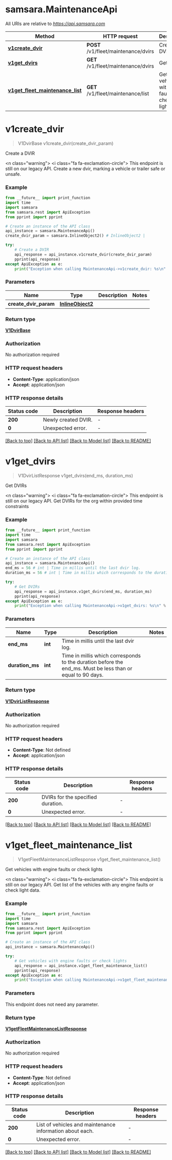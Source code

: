 # samsara.MaintenanceApi

All URIs are relative to *https://api.samsara.com*

Method | HTTP request | Description
------------- | ------------- | -------------
[**v1create_dvir**](MaintenanceApi.md#v1create_dvir) | **POST** /v1/fleet/maintenance/dvirs | Create a DVIR
[**v1get_dvirs**](MaintenanceApi.md#v1get_dvirs) | **GET** /v1/fleet/maintenance/dvirs | Get DVIRs
[**v1get_fleet_maintenance_list**](MaintenanceApi.md#v1get_fleet_maintenance_list) | **GET** /v1/fleet/maintenance/list | Get vehicles with engine faults or check lights


# **v1create_dvir**
> V1DvirBase v1create_dvir(create_dvir_param)

Create a DVIR

<n class=\"warning\"> <nh> <i class=\"fa fa-exclamation-circle\"></i> This endpoint is still on our legacy API. </nh> </n>  Create a new dvir, marking a vehicle or trailer safe or unsafe.

### Example

```python
from __future__ import print_function
import time
import samsara
from samsara.rest import ApiException
from pprint import pprint

# Create an instance of the API class
api_instance = samsara.MaintenanceApi()
create_dvir_param = samsara.InlineObject2() # InlineObject2 | 

try:
    # Create a DVIR
    api_response = api_instance.v1create_dvir(create_dvir_param)
    pprint(api_response)
except ApiException as e:
    print("Exception when calling MaintenanceApi->v1create_dvir: %s\n" % e)
```

### Parameters

Name | Type | Description  | Notes
------------- | ------------- | ------------- | -------------
 **create_dvir_param** | [**InlineObject2**](InlineObject2.md)|  | 

### Return type

[**V1DvirBase**](V1DvirBase.md)

### Authorization

No authorization required

### HTTP request headers

 - **Content-Type**: application/json
 - **Accept**: application/json

### HTTP response details
| Status code | Description | Response headers |
|-------------|-------------|------------------|
**200** | Newly created DVIR. |  -  |
**0** | Unexpected error. |  -  |

[[Back to top]](#) [[Back to API list]](../README.md#documentation-for-api-endpoints) [[Back to Model list]](../README.md#documentation-for-models) [[Back to README]](../README.md)

# **v1get_dvirs**
> V1DvirListResponse v1get_dvirs(end_ms, duration_ms)

Get DVIRs

<n class=\"warning\"> <nh> <i class=\"fa fa-exclamation-circle\"></i> This endpoint is still on our legacy API. </nh> </n>  Get DVIRs for the org within provided time constraints

### Example

```python
from __future__ import print_function
import time
import samsara
from samsara.rest import ApiException
from pprint import pprint

# Create an instance of the API class
api_instance = samsara.MaintenanceApi()
end_ms = 56 # int | Time in millis until the last dvir log.
duration_ms = 56 # int | Time in millis which corresponds to the duration before the end_ms. Must be less than or equal to 90 days.

try:
    # Get DVIRs
    api_response = api_instance.v1get_dvirs(end_ms, duration_ms)
    pprint(api_response)
except ApiException as e:
    print("Exception when calling MaintenanceApi->v1get_dvirs: %s\n" % e)
```

### Parameters

Name | Type | Description  | Notes
------------- | ------------- | ------------- | -------------
 **end_ms** | **int**| Time in millis until the last dvir log. | 
 **duration_ms** | **int**| Time in millis which corresponds to the duration before the end_ms. Must be less than or equal to 90 days. | 

### Return type

[**V1DvirListResponse**](V1DvirListResponse.md)

### Authorization

No authorization required

### HTTP request headers

 - **Content-Type**: Not defined
 - **Accept**: application/json

### HTTP response details
| Status code | Description | Response headers |
|-------------|-------------|------------------|
**200** | DVIRs for the specified duration. |  -  |
**0** | Unexpected error. |  -  |

[[Back to top]](#) [[Back to API list]](../README.md#documentation-for-api-endpoints) [[Back to Model list]](../README.md#documentation-for-models) [[Back to README]](../README.md)

# **v1get_fleet_maintenance_list**
> V1getFleetMaintenanceListResponse v1get_fleet_maintenance_list()

Get vehicles with engine faults or check lights

<n class=\"warning\"> <nh> <i class=\"fa fa-exclamation-circle\"></i> This endpoint is still on our legacy API. </nh> </n>  Get list of the vehicles with any engine faults or check light data.

### Example

```python
from __future__ import print_function
import time
import samsara
from samsara.rest import ApiException
from pprint import pprint

# Create an instance of the API class
api_instance = samsara.MaintenanceApi()

try:
    # Get vehicles with engine faults or check lights
    api_response = api_instance.v1get_fleet_maintenance_list()
    pprint(api_response)
except ApiException as e:
    print("Exception when calling MaintenanceApi->v1get_fleet_maintenance_list: %s\n" % e)
```

### Parameters
This endpoint does not need any parameter.

### Return type

[**V1getFleetMaintenanceListResponse**](V1getFleetMaintenanceListResponse.md)

### Authorization

No authorization required

### HTTP request headers

 - **Content-Type**: Not defined
 - **Accept**: application/json

### HTTP response details
| Status code | Description | Response headers |
|-------------|-------------|------------------|
**200** | List of vehicles and maintenance information about each. |  -  |
**0** | Unexpected error. |  -  |

[[Back to top]](#) [[Back to API list]](../README.md#documentation-for-api-endpoints) [[Back to Model list]](../README.md#documentation-for-models) [[Back to README]](../README.md)

